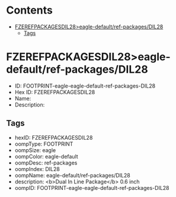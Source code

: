 



Contents
========

* [FZEREFPACKAGESDIL28>eagle-default/ref-packages/DIL28](#fzerefpackagesdil28eagle-defaultref-packagesdil28)
	* [Tags](#tags)

# FZEREFPACKAGESDIL28>eagle-default/ref-packages/DIL28

- ID: FOOTPRINT-eagle-eagle-default-ref-packages-DIL28
- Hex ID: FZEREFPACKAGESDIL28
- Name: 
- Description: 

## Tags

- hexID: FZEREFPACKAGESDIL28
- oompType: FOOTPRINT
- oompSize: eagle
- oompColor: eagle-default
- oompDesc: ref-packages
- oompIndex: DIL28
- oompName: eagle-default/ref-packages/DIL28
- description: &lt;b&gt;Dual In Line Package&lt;/b&gt; 0.6 inch
- oompID: FOOTPRINT-eagle-eagle-default-ref-packages-DIL28
